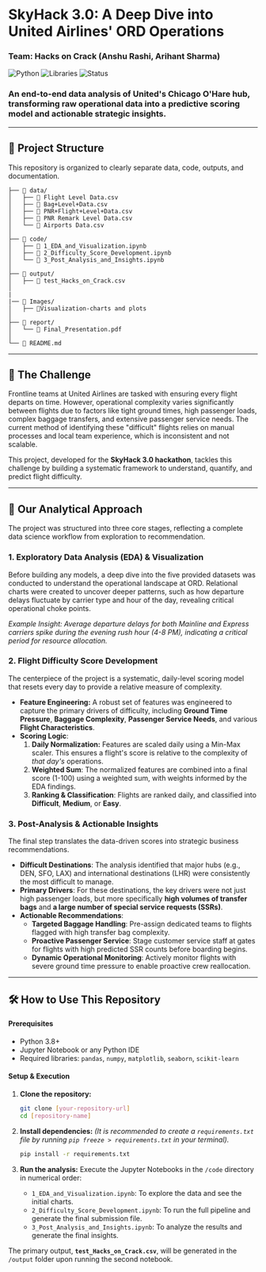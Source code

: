 # SkyHack 3.0: A Deep Dive into United Airlines' ORD Operations

### Team: Hacks on Crack (Anshu Rashi, Arihant Sharma)

![Python](https://img.shields.io/badge/Python-3.9+-blue.svg)
![Libraries](https://img.shields.io/badge/Libraries-Pandas%20%7C%20Seaborn%20%7C%20Scikit--learn-orange.svg)
![Status](https://img.shields.io/badge/Status-Completed-success.svg)

### An end-to-end data analysis of United's Chicago O'Hare hub, transforming raw operational data into a predictive scoring model and actionable strategic insights.

---

## 📂 Project Structure

This repository is organized to clearly separate data, code, outputs, and documentation.

```
├── 📁 data/
│   ├── 📄 Flight Level Data.csv
│   ├── 📄 Bag+Level+Data.csv
│   ├── 📄 PNR+Flight+Level+Data.csv
│   ├── 📄 PNR Remark Level Data.csv
│   └── 📄 Airports Data.csv
│
├── 📁 code/
│   ├── 📓 1_EDA_and_Visualization.ipynb
│   ├── 📓 2_Difficulty_Score_Development.ipynb
│   └── 📓 3_Post_Analysis_and_Insights.ipynb
│
├── 📁 output/
│   ├── 📄 test_Hacks_on_Crack.csv
│
|   
|── 📁 Images/
│   ├── 📄Visualization-charts and plots      
│
├── 📁 report/
│   └── 📄 Final_Presentation.pdf
│
└── 📄 README.md
```

---

## 🎯 The Challenge

Frontline teams at United Airlines are tasked with ensuring every flight departs on time. However, operational complexity varies significantly between flights due to factors like tight ground times, high passenger loads, complex baggage transfers, and extensive passenger service needs. The current method of identifying these "difficult" flights relies on manual processes and local team experience, which is inconsistent and not scalable.

This project, developed for the **SkyHack 3.0 hackathon**, tackles this challenge by building a systematic framework to understand, quantify, and predict flight difficulty.

---

## 🚀 Our Analytical Approach

The project was structured into three core stages, reflecting a complete data science workflow from exploration to recommendation.

### 1. Exploratory Data Analysis (EDA) & Visualization
Before building any models, a deep dive into the five provided datasets was conducted to understand the operational landscape at ORD. Relational charts were created to uncover deeper patterns, such as how departure delays fluctuate by carrier type and hour of the day, revealing critical operational choke points.

*Example Insight: Average departure delays for both Mainline and Express carriers spike during the evening rush hour (4-8 PM), indicating a critical period for resource allocation.*


### 2. Flight Difficulty Score Development
The centerpiece of the project is a systematic, daily-level scoring model that resets every day to provide a relative measure of complexity.

-   **Feature Engineering:** A robust set of features was engineered to capture the primary drivers of difficulty, including **Ground Time Pressure**, **Baggage Complexity**, **Passenger Service Needs**, and various **Flight Characteristics**.
-   **Scoring Logic**:
    1.  **Daily Normalization:** Features are scaled daily using a Min-Max scaler. This ensures a flight's score is relative to the complexity of *that day's* operations.
    2.  **Weighted Sum**: The normalized features are combined into a final score (1-100) using a weighted sum, with weights informed by the EDA findings.
    3.  **Ranking & Classification**: Flights are ranked daily, and classified into **Difficult**, **Medium**, or **Easy**.

### 3. Post-Analysis & Actionable Insights
The final step translates the data-driven scores into strategic business recommendations.

-   **Difficult Destinations**: The analysis identified that major hubs (e.g., DEN, SFO, LAX) and international destinations (LHR) were consistently the most difficult to manage.
-   **Primary Drivers**: For these destinations, the key drivers were not just high passenger loads, but more specifically **high volumes of transfer bags** and **a large number of special service requests (SSRs)**.
-   **Actionable Recommendations**:
    -   **Targeted Baggage Handling**: Pre-assign dedicated teams to flights flagged with high transfer bag complexity.
    -   **Proactive Passenger Service**: Stage customer service staff at gates for flights with high predicted SSR counts before boarding begins.
    -   **Dynamic Operational Monitoring**: Actively monitor flights with severe ground time pressure to enable proactive crew reallocation.

---

## 🛠️ How to Use This Repository

#### Prerequisites
-   Python 3.8+
-   Jupyter Notebook or any Python IDE
-   Required libraries: `pandas`, `numpy`, `matplotlib`, `seaborn`, `scikit-learn`

#### Setup & Execution
1.  **Clone the repository:**
    ```bash
    git clone [your-repository-url]
    cd [repository-name]
    ```

2.  **Install dependencies:**
    *(It is recommended to create a `requirements.txt` file by running `pip freeze > requirements.txt` in your terminal).*
    ```bash
    pip install -r requirements.txt
    ```

3.  **Run the analysis:**
    Execute the Jupyter Notebooks in the `/code` directory in numerical order:
    -   `1_EDA_and_Visualization.ipynb`: To explore the data and see the initial charts.
    -   `2_Difficulty_Score_Development.ipynb`: To run the full pipeline and generate the final submission file.
    -   `3_Post_Analysis_and_Insights.ipynb`: To analyze the results and generate the final insights.

The primary output, **`test_Hacks_on_Crack.csv`**, will be generated in the `/output` folder upon running the second notebook.
